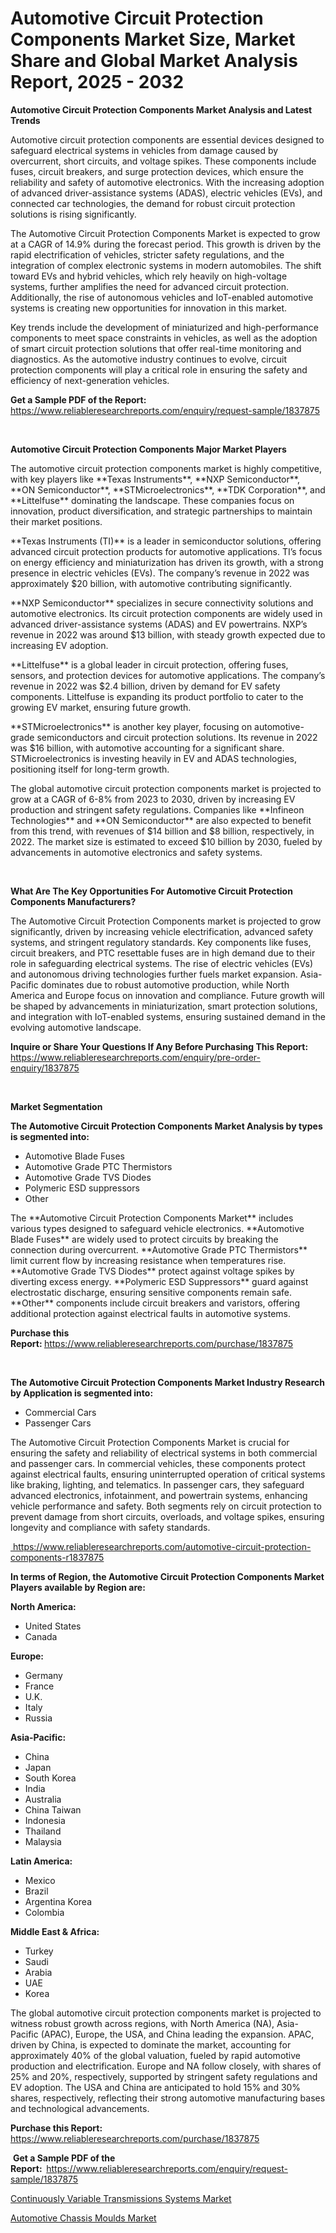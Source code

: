 <p><h1>Automotive Circuit Protection Components Market Size, Market Share and Global Market Analysis Report, 2025 - 2032</h1></p><p><strong>Automotive Circuit Protection Components Market Analysis and Latest Trends</strong></p>
<p><p>Automotive circuit protection components are essential devices designed to safeguard electrical systems in vehicles from damage caused by overcurrent, short circuits, and voltage spikes. These components include fuses, circuit breakers, and surge protection devices, which ensure the reliability and safety of automotive electronics. With the increasing adoption of advanced driver-assistance systems (ADAS), electric vehicles (EVs), and connected car technologies, the demand for robust circuit protection solutions is rising significantly.</p><p>The Automotive Circuit Protection Components Market is expected to grow at a CAGR of 14.9% during the forecast period. This growth is driven by the rapid electrification of vehicles, stricter safety regulations, and the integration of complex electronic systems in modern automobiles. The shift toward EVs and hybrid vehicles, which rely heavily on high-voltage systems, further amplifies the need for advanced circuit protection. Additionally, the rise of autonomous vehicles and IoT-enabled automotive systems is creating new opportunities for innovation in this market.</p><p>Key trends include the development of miniaturized and high-performance components to meet space constraints in vehicles, as well as the adoption of smart circuit protection solutions that offer real-time monitoring and diagnostics. As the automotive industry continues to evolve, circuit protection components will play a critical role in ensuring the safety and efficiency of next-generation vehicles.</p></p>
<p><strong>Get a Sample PDF of the Report:&nbsp;</strong> <a href="https://www.reliableresearchreports.com/enquiry/request-sample/1837875?utm_campaign=40&utm_medium=2&utm_source=Github&utm_content=ia&utm_term=24012025&utm_id=automotive-circuit-protection-components">https://www.reliableresearchreports.com/enquiry/request-sample/1837875</a></p>
<p>&nbsp;</p>
<p><strong>Automotive Circuit Protection Components Major Market Players</strong></p>
<p><p>The automotive circuit protection components market is highly competitive, with key players like **Texas Instruments**, **NXP Semiconductor**, **ON Semiconductor**, **STMicroelectronics**, **TDK Corporation**, and **Littelfuse** dominating the landscape. These companies focus on innovation, product diversification, and strategic partnerships to maintain their market positions.</p><p>**Texas Instruments (TI)** is a leader in semiconductor solutions, offering advanced circuit protection products for automotive applications. TI’s focus on energy efficiency and miniaturization has driven its growth, with a strong presence in electric vehicles (EVs). The company’s revenue in 2022 was approximately $20 billion, with automotive contributing significantly.</p><p>**NXP Semiconductor** specializes in secure connectivity solutions and automotive electronics. Its circuit protection components are widely used in advanced driver-assistance systems (ADAS) and EV powertrains. NXP’s revenue in 2022 was around $13 billion, with steady growth expected due to increasing EV adoption.</p><p>**Littelfuse** is a global leader in circuit protection, offering fuses, sensors, and protection devices for automotive applications. The company’s revenue in 2022 was $2.4 billion, driven by demand for EV safety components. Littelfuse is expanding its product portfolio to cater to the growing EV market, ensuring future growth.</p><p>**STMicroelectronics** is another key player, focusing on automotive-grade semiconductors and circuit protection solutions. Its revenue in 2022 was $16 billion, with automotive accounting for a significant share. STMicroelectronics is investing heavily in EV and ADAS technologies, positioning itself for long-term growth.</p><p>The global automotive circuit protection components market is projected to grow at a CAGR of 6-8% from 2023 to 2030, driven by increasing EV production and stringent safety regulations. Companies like **Infineon Technologies** and **ON Semiconductor** are also expected to benefit from this trend, with revenues of $14 billion and $8 billion, respectively, in 2022. The market size is estimated to exceed $10 billion by 2030, fueled by advancements in automotive electronics and safety systems.</p></p>
<p>&nbsp;</p>
<p><strong>What Are The Key Opportunities For Automotive Circuit Protection Components Manufacturers?</strong></p>
<p><p>The Automotive Circuit Protection Components market is projected to grow significantly, driven by increasing vehicle electrification, advanced safety systems, and stringent regulatory standards. Key components like fuses, circuit breakers, and PTC resettable fuses are in high demand due to their role in safeguarding electrical systems. The rise of electric vehicles (EVs) and autonomous driving technologies further fuels market expansion. Asia-Pacific dominates due to robust automotive production, while North America and Europe focus on innovation and compliance. Future growth will be shaped by advancements in miniaturization, smart protection solutions, and integration with IoT-enabled systems, ensuring sustained demand in the evolving automotive landscape.</p></p>
<p><strong>Inquire or Share Your Questions If Any Before Purchasing This Report:</strong> <a href="https://www.reliableresearchreports.com/enquiry/pre-order-enquiry/1837875?utm_campaign=40&utm_medium=2&utm_source=Github&utm_content=ia&utm_term=24012025&utm_id=automotive-circuit-protection-components">https://www.reliableresearchreports.com/enquiry/pre-order-enquiry/1837875</a></p>
<p>&nbsp;</p>
<p><strong>Market Segmentation</strong></p>
<p><strong>The Automotive Circuit Protection Components Market Analysis by types is segmented into:</strong></p>
<p><ul><li>Automotive Blade Fuses</li><li>Automotive Grade PTC Thermistors</li><li>Automotive Grade TVS Diodes</li><li>Polymeric ESD suppressors</li><li>Other</li></ul></p>
<p><p>The **Automotive Circuit Protection Components Market** includes various types designed to safeguard vehicle electronics. **Automotive Blade Fuses** are widely used to protect circuits by breaking the connection during overcurrent. **Automotive Grade PTC Thermistors** limit current flow by increasing resistance when temperatures rise. **Automotive Grade TVS Diodes** protect against voltage spikes by diverting excess energy. **Polymeric ESD Suppressors** guard against electrostatic discharge, ensuring sensitive components remain safe. **Other** components include circuit breakers and varistors, offering additional protection against electrical faults in automotive systems.</p></p>
<p><strong>Purchase this Report:&nbsp;</strong><a href="https://www.reliableresearchreports.com/purchase/1837875?utm_campaign=40&utm_medium=2&utm_source=Github&utm_content=ia&utm_term=24012025&utm_id=automotive-circuit-protection-components">https://www.reliableresearchreports.com/purchase/1837875</a></p>
<p>&nbsp;</p>
<p><strong>The Automotive Circuit Protection Components Market Industry Research by Application is segmented into:</strong></p>
<p><ul><li>Commercial Cars</li><li>Passenger Cars</li></ul></p>
<p><p>The Automotive Circuit Protection Components Market is crucial for ensuring the safety and reliability of electrical systems in both commercial and passenger cars. In commercial vehicles, these components protect against electrical faults, ensuring uninterrupted operation of critical systems like braking, lighting, and telematics. In passenger cars, they safeguard advanced electronics, infotainment, and powertrain systems, enhancing vehicle performance and safety. Both segments rely on circuit protection to prevent damage from short circuits, overloads, and voltage spikes, ensuring longevity and compliance with safety standards.</p></p>
<p><a href="https://www.reliableresearchreports.com/automotive-circuit-protection-components-r1837875?utm_campaign=40&utm_medium=2&utm_source=Github&utm_content=ia&utm_term=24012025&utm_id=automotive-circuit-protection-components">&nbsp;https://www.reliableresearchreports.com/automotive-circuit-protection-components-r1837875</a></p>
<p><strong>In terms of Region, the Automotive Circuit Protection Components Market Players available by Region are:</strong></p>
<p>
    <p> <strong> North America: </strong>
        <ul>
            <li>United States</li>
            <li>Canada</li>
        </ul>
        </p> 
    <p> <strong> Europe: </strong>
        <ul>
            <li>Germany</li>
            <li>France</li>
            <li>U.K.</li>
            <li>Italy</li>
            <li>Russia</li>
        </ul>
        </p> 
    <p> <strong> Asia-Pacific: </strong>
        <ul>
            <li>China</li>
            <li>Japan</li>
            <li>South Korea</li>
            <li>India</li>
            <li>Australia</li>
            <li>China Taiwan</li>
            <li>Indonesia</li>
            <li>Thailand</li>
            <li>Malaysia</li>
        </ul>
        </p> 
    <p> <strong> Latin America: </strong>
        <ul>
            <li>Mexico</li>
            <li>Brazil</li>
            <li>Argentina Korea</li>
            <li>Colombia</li>
        </ul>
        </p> 
    <p> <strong> Middle East & Africa: </strong>
        <ul>
            <li>Turkey</li>
            <li>Saudi</li>
            <li>Arabia</li>
            <li>UAE</li>
            <li>Korea</li>
        </ul>
    </p>
    </p>
<p><p>The global automotive circuit protection components market is projected to witness robust growth across regions, with North America (NA), Asia-Pacific (APAC), Europe, the USA, and China leading the expansion. APAC, driven by China, is expected to dominate the market, accounting for approximately 40% of the global valuation, fueled by rapid automotive production and electrification. Europe and NA follow closely, with shares of 25% and 20%, respectively, supported by stringent safety regulations and EV adoption. The USA and China are anticipated to hold 15% and 30% shares, respectively, reflecting their strong automotive manufacturing bases and technological advancements.</p></p>
<p><strong>Purchase this Report: </strong><a href="https://www.reliableresearchreports.com/purchase/1837875?utm_campaign=40&utm_medium=2&utm_source=Github&utm_content=ia&utm_term=24012025&utm_id=automotive-circuit-protection-components">https://www.reliableresearchreports.com/purchase/1837875</a></p>
<p>&nbsp;<strong>Get a Sample PDF of the Report:&nbsp;&nbsp;</strong><a href="https://www.reliableresearchreports.com/enquiry/request-sample/1837875?utm_campaign=40&utm_medium=2&utm_source=Github&utm_content=ia&utm_term=24012025&utm_id=automotive-circuit-protection-components">https://www.reliableresearchreports.com/enquiry/request-sample/1837875</a></p>
<p><strong></strong></p>
<p><p><a href="https://github.com/jawelling7979/Market-Research-Report-List-1/blob/main/continuously-variable-transmissions-systems-market.md?utm_campaign=40&utm_medium=2&utm_source=Github&utm_content=ia&utm_term=24012025&utm_id=automotive-circuit-protection-components">Continuously Variable Transmissions Systems Market</a></p><p><a href="https://github.com/hartsockdonnette82/Market-Research-Report-List-1/blob/main/automotive-chassis-moulds-market.md?utm_campaign=40&utm_medium=2&utm_source=Github&utm_content=ia&utm_term=24012025&utm_id=automotive-circuit-protection-components">Automotive Chassis Moulds Market</a></p></p>